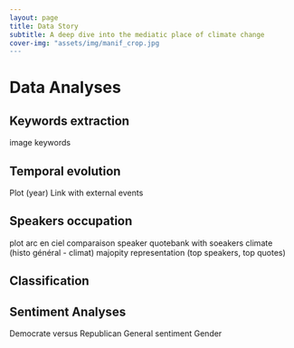 ```yaml
---
layout: page
title: Data Story
subtitle: A deep dive into the mediatic place of climate change
cover-img: "assets/img/manif_crop.jpg
---
```


# Data Analyses

## Keywords extraction
image keywords

## Temporal evolution
Plot (year)
Link with external events

## Speakers occupation
plot arc en ciel
comparaison speaker quotebank with soeakers climate (histo général - climat)
majopity representation (top speakers, top quotes)

## Classification

## Sentiment Analyses
Democrate versus Republican
General sentiment
Gender
